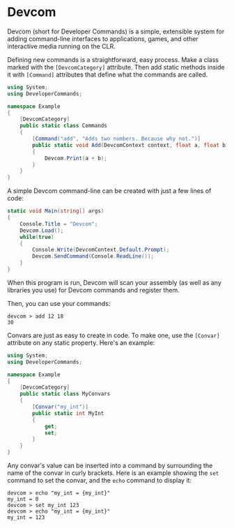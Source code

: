Devcom
======

Devcom (short for Developer Commands) is a simple, extensible system for adding command-line interfaces to applications, games, and other interactive media running on the CLR.

Defining new commands is a straightforward, easy process. Make a class marked with the `[DevcomCategory]` attribute. Then add static methods inside it with `[Command]` attributes that define what the commands are called.

```cs
using System;
using DeveloperCommands;

namespace Example
{
    [DevcomCategory]
    public static class Commands
    {
        [Command("add", "Adds two numbers. Because why not.")]
        public static void Add(DevcomContext context, float a, float b)
        {
            Devcom.Print(a + b);
        }
    }
}
```

A simple Devcom command-line can be created with just a few lines of code:

```cs
static void Main(string[] args)
{
    Console.Title = "Devcom";
    Devcom.Load();
    while(true)
    {
        Console.Write(DevcomContext.Default.Prompt);
        Devcom.SendCommand(Console.ReadLine());
    }
}
```

When this program is run, Devcom will scan your assembly (as well as any libraries you use) for Devcom commands and register them.

Then, you can use your commands:
```
devcom > add 12 18
30
```

Convars are just as easy to create in code. To make one, use the `[Convar]` attribute on any static property. Here's an example:

```cs
using System;
using DeveloperCommands;

namespace Example
{
    [DevcomCategory]
    public static class MyConvars
    {
        [Convar("my_int")]
        public static int MyInt
        {
            get;
            set;
        }
    }
}
```

Any convar's value can be inserted into a command by surrounding the name of the convar in curly brackets. Here is an example showing the `set` command to set the convar, and the `echo` command to display it:
```
devcom > echo "my_int = {my_int}"
my_int = 0
devcom > set my_int 123
devcom > echo "my_int = {my_int}"
my_int = 123
```

